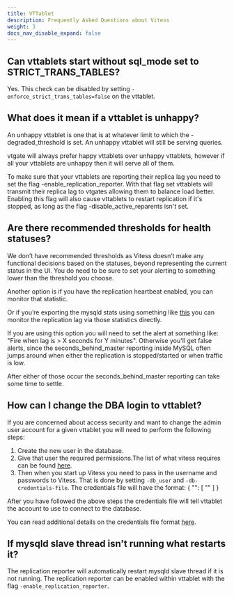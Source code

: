 ```yaml
---
title: VTTablet
description: Frequently Asked Questions about Vitess
weight: 3
docs_nav_disable_expand: false
---
```


## Can vttablets start without sql_mode set to STRICT_TRANS_TABLES?

Yes. This check can be disabled by  setting `-enforce_strict_trans_tables=false` on the vttablet.

## What does it mean if a vttablet is unhappy?

An unhappy vttablet is one that is at whatever limit to which the -degraded_threshold is set. An unhappy vttablet will still be serving queries. 

vtgate will always prefer happy vttablets over unhappy vttablets, however if all your vttablets are unhappy then it will serve all of them. 

To make sure that your vttablets are reporting their replica lag you need to set the flag -enable_replication_reporter.  With that flag set vttablets will transmit their replica lag to vtgates allowing them to balance load better. Enabling this flag will also cause vttablets to restart replication if it's stopped, as long as the flag -disable_active_reparents isn't set.

## Are there recommended thresholds for health statuses?

We don’t have recommended thresholds as Vitess doesn’t make any functional decisions based on the statuses, beyond representing the current status in the UI. You do need to be sure to set your alerting to something lower than the threshold you choose.

Another option is if you have the replication heartbeat enabled, you can monitor that statistic.  

Or if you’re exporting the mysqld stats using something like [this](https://github.com/prometheus/mysqld_exporter) you can monitor the replication lag via those statistics directly. 

If you are using this option you will need to set the alert at something like: "Fire when lag is > X seconds for Y minutes". Otherwise you'll get false alerts, since the seconds_behind_master reporting inside MySQL often jumps around when either the replication is stopped/started or when traffic is low. 

After either of those occur the seconds_behind_master reporting can take some time to settle. 

## How can I change the DBA login to vttablet?

If you are concerned about access security and want to change the admin user account for a given vttablet you will need to perform the following steps:  
1. Create the new user in the database. 
2. Give that user the required permissions.The list of what vitess requires can be found [here](https://github.com/vitessio/vitess/blob/master/config/init_db.sql).
3. Then when you start up Vitess you need to pass in the username and passwords to Vitess. That is done by setting `-db_user` and `-db-credentials-file`. The credentials file will have the format:
 {
   "<user name>": [
       "<password>"
   ]
 }

After you have followed the above steps the credentials file will tell vttablet the account to use to connect to the database. 

You can read additional details on the credentials file format [here](https://github.com/vitessio/vitess/blob/master/examples/local/mysql_auth_server_static_creds.json).

## If mysqld slave thread isn't running what restarts it?

The replication reporter will automatically restart mysqld slave thread if it is not running. The replication reporter can be enabled within vttablet with the flag `-enable_replication_reporter`.